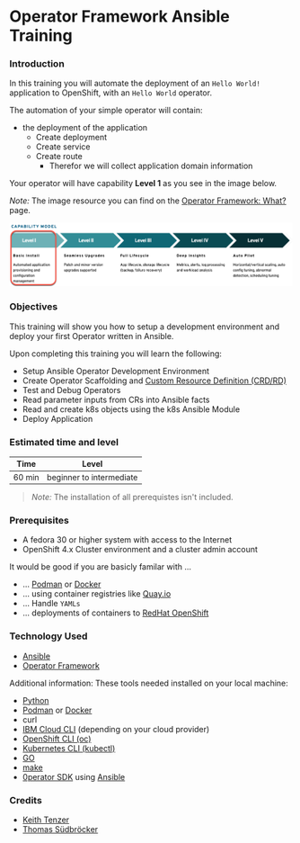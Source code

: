 # Operator Framework Ansible Training

### Introduction

In this training you will automate the deployment of an `Hello World!` application to OpenShift, with an `Hello World` operator.

The automation of your simple operator will contain:

* the deployment of the application 
    * Create deployment
    * Create service
    * Create route
       * Therefor we will collect application domain information

Your operator will have capability **Level 1** as you see in the image below.

_Note:_ The image resource you can find on the [Operator Framework: What?](https://operatorframework.io/what/) page.

![](./images/capability-model-operatorframework.png)

### Objectives

This training will show you how to setup a development environment and deploy your first Operator written in Ansible. 

Upon completing this training you will learn the following:

* Setup Ansible Operator Development Environment
* Create Operator Scaffolding and [Custom Resource Definition (CRD/RD)](https://docs.openshift.com/container-platform/4.5/rest_api/extension_apis/customresourcedefinition-apiextensions-k8s-io-v1.html)
* Test and Debug Operators
* Read parameter inputs from CRs into Ansible facts
* Read and create k8s objects using the k8s Ansible Module
* Deploy Application

### Estimated time and level

|  Time | Level |  
| - | - | 
| 60 min | beginner to intermediate  | 

> _Note:_ The installation of all prerequistes isn't included.

### Prerequisites

* A fedora 30 or higher system with access to the Internet
* OpenShift 4.x Cluster environment and a cluster admin account

It would be good if you are basicly familar with ...

* ... [Podman](https://podman.io/) or [Docker](https://www.docker.com/get-started)
* ... using container registries like [Quay.io](https://quay.io/) 
* ... Handle `YAMLs`
* ... deployments of containers to [RedHat OpenShift](https://www.openshift.com/)

### Technology Used

* [Ansible](https://www.ansible.com/)
* [Operator Framework](https://operatorframework.io/)

Additional information: These tools needed installed on your local machine:

* [Python](https://www.python.org/)
* [Podman](https://podman.io/) or [Docker](https://www.docker.com/get-started)
* curl
* [IBM Cloud CLI](https://cloud.ibm.com/docs/cli?topic=cli-getting-started) (depending on your cloud provider)
* [OpenShift CLI (oc)](https://docs.openshift.com/container-platform/4.5/welcome/index.html)
* [Kubernetes CLI (kubectl)](https://kubernetes.io/docs/reference/kubectl/kubectl/)
* [GO](https://golang.org/)
* [make](https://en.wikipedia.org/wiki/Make_(software))
* [0perator SDK](https://sdk.operatorframework.io/) using [Ansible](https://www.ansible.com/)

### Credits

* [Keith Tenzer](http://keithtenzer.com)
* [Thomas Südbröcker](https://twitter.com/tsuedbroecker)

